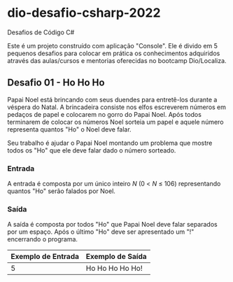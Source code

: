 # dio-desafio-csharp-2022
Desafios de Código C#

Este é um projeto construído com aplicação "Console". Ele é divido em 5 pequenos desafios para colocar em prática os conhecimentos adquiridos através das aulas/cursos e mentorias oferecidas no bootcamp Dio/Localiza.

## Desafio 01 - Ho Ho Ho


Papai Noel está brincando com seus duendes para entretê-los durante a véspera do Natal. A brincadeira consiste nos elfos escreverem números em pedaços de papel e colocarem no gorro do Papai Noel. Após todos terminarem de colocar os números Noel sorteia um papel e aquele número representa quantos "Ho" o Noel deve falar.

Seu trabalho é ajudar o Papai Noel montando um problema que mostre todos os "Ho" que ele deve falar dado o número sorteado.

### Entrada
A entrada é composta por um único inteiro *N* (0 < *N* ≤ 106) representando quantos "Ho" serão falados por Noel.

### Saída
A saída é composta por todos "Ho" que Papai Noel deve falar separados por um espaço. Após o último "Ho" deve ser apresentado um "!" encerrando o programa.

 
Exemplo de Entrada | Exemplo de Saída
-------------------|-------------------
5 | Ho Ho Ho Ho Ho!

 




